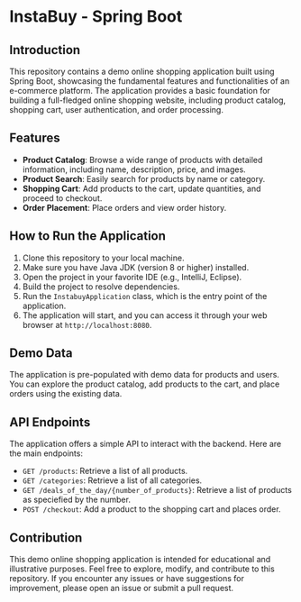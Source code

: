 # InstaBuy - Spring Boot

## Introduction

This repository contains a demo online shopping application built using Spring Boot, showcasing the fundamental features and functionalities of an e-commerce platform. The application provides a basic foundation for building a full-fledged online shopping website, including product catalog, shopping cart, user authentication, and order processing.


## Features

- **Product Catalog**: Browse a wide range of products with detailed information, including name, description, price, and images.
- **Product Search**: Easily search for products by name or category.
- **Shopping Cart**: Add products to the cart, update quantities, and proceed to checkout.
- **Order Placement**: Place orders and view order history.

## How to Run the Application

1. Clone this repository to your local machine.
2. Make sure you have Java JDK (version 8 or higher) installed.
3. Open the project in your favorite IDE (e.g., IntelliJ, Eclipse).
4. Build the project to resolve dependencies.
5. Run the `InstabuyApplication` class, which is the entry point of the application.
6. The application will start, and you can access it through your web browser at `http://localhost:8080`.

## Demo Data

The application is pre-populated with demo data for products and users. You can explore the product catalog, add products to the cart, and place orders using the existing data.

## API Endpoints

The application offers a simple API to interact with the backend. Here are the main endpoints:

- `GET /products`: Retrieve a list of all products.
- `GET /categories`: Retrieve a list of all categories.
- `GET /deals_of_the_day/{number_of_products}`: Retrieve a list of products as speciefied by the number.
- `POST /checkout`: Add a product to the shopping cart and places order.

## Contribution

This demo online shopping application is intended for educational and illustrative purposes. Feel free to explore, modify, and contribute to this repository. If you encounter any issues or have suggestions for improvement, please open an issue or submit a pull request.

